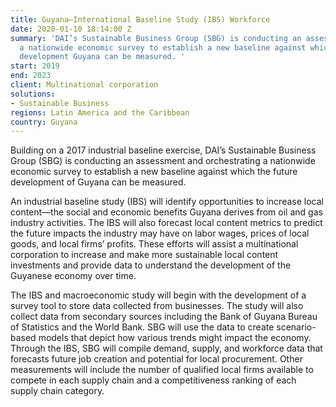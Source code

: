 ```yaml
---
title: Guyana—International Baseline Study (IBS) Workforce
date: 2020-01-10 18:14:00 Z
summary: 'DAI’s Sustainable Business Group (SBG) is conducting an assessment and orchestrating
  a nationwide economic survey to establish a new baseline against which the future
  development Guyana can be measured. '
start: 2019
end: 2023
client: Multinational corporation
solutions:
- Sustainable Business
regions: Latin America and the Caribbean
country: Guyana
---
```


Building on a 2017 industrial baseline exercise, DAI’s Sustainable Business Group (SBG) is conducting an assessment and orchestrating a nationwide economic survey to establish a new baseline against which the future development of Guyana can be measured. 

An industrial baseline study (IBS) will identify opportunities to increase local content—the social and economic benefits Guyana derives from oil and gas industry activities. The IBS will also forecast local content metrics to predict the future impacts the industry may have on labor wages, prices of local goods, and local firms’ profits. These efforts will assist a multinational corporation to increase and make more sustainable local content investments and provide data to understand the development of the Guyanese economy over time. 

The IBS and macroeconomic study will begin with the development of a survey tool to store data collected from businesses. The study will also collect data from secondary sources including the Bank of Guyana Bureau of Statistics and the World Bank. SBG will use the data to create scenario-based models that depict how various trends might impact the economy. Through the IBS, SBG will compile demand, supply, and workforce data that forecasts future job creation and potential for local procurement. Other measurements will include the number of qualified local firms available to compete in each supply chain and a competitiveness ranking of each supply chain category.